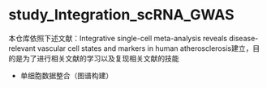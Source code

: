 # study_Integration_scRNA_GWAS
本仓库依照下述文献：Integrative single-cell meta-analysis reveals disease-relevant vascular cell states and markers in  human atherosclerosis建立，目的是为了进行相关文献的学习以及复现相关文献的技能
  - 单细胞数据整合（图谱构建）
